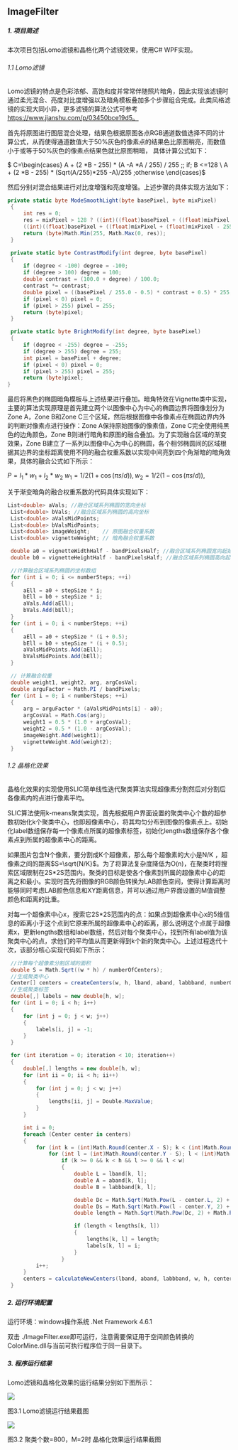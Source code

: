 ## ImageFilter

##### 1.     项目简述 #####

本次项目包括Lomo滤镜和晶格化两个滤镜效果，使用C# WPF实现。

###### 1.1 Lomo滤镜 ######

Lomo滤镜的特点是色彩浓郁、高饱和度并常常伴随照片暗角，因此实现该滤镜时通过柔光混合、亮度对比度增强以及暗角模板叠加多个步骤组合完成。此类风格滤镜的实现大同小异，更多滤镜的算法公式可参考 https://www.jianshu.com/p/03450bce19d5。

首先将原图进行图层混合处理，结果色根据原图各点RGB通道数值选择不同的计算公式，从而使得通道数值大于50%灰色的像素点的结果色比原图稍亮，而数值小于或等于50%灰色的像素点结果色就比原图稍暗， 具体计算公式如下：

$ C=\begin{cases} A + (2 *B - 255) * (A -A *A / 255) / 255 \;\; if\; B <=128 \\ A + (2 *B - 255) * (Sqrt(A/255)*255 -A)/255 \;otherwise \end{cases}$

然后分别对混合结果进行对比度增强和亮度增强。上述步骤的具体实现方法如下：
```C#
private static byte ModeSmoothLight(byte basePixel, byte mixPixel)
 {
     int res = 0;
     res = mixPixel > 128 ? ((int)((float)basePixel + ((float)mixPixel + (float)mixPixel - 255.0f) * ((Math.Sqrt((float)basePixel / 255.0f)) * 255.0f - (float)basePixel) / 255.0f)) :
     ((int)((float)basePixel + ((float)mixPixel + (float)mixPixel - 255.0f) * ((float)basePixel - (float)basePixel * (float)basePixel / 255.0f) / 255.0f));
     return (byte)Math.Min(255, Math.Max(0, res));
 }

 private static byte ContrastModify(int degree, byte basePixel)
 {
     if (degree < -100) degree = -100;
     if (degree > 100) degree = 100;
     double contrast = (100.0 + degree) / 100.0;
     contrast *= contrast;
     double pixel = ((basePixel / 255.0 - 0.5) * contrast + 0.5) * 255;
     if (pixel < 0) pixel = 0;
     if (pixel > 255) pixel = 255;
     return (byte)pixel;
 }

 private static byte BrightModify(int degree, byte basePixel)
 {
     if (degree < -255) degree = -255;
     if (degree > 255) degree = 255;
     int pixel = basePixel + degree;
     if (pixel < 0) pixel = 0;
     if (pixel > 255) pixel = 255;
     return (byte)pixel;
}
```
最后将黑色的椭圆暗角模板与上述结果进行叠加。暗角特效在Vignette类中实现，主要的算法实现原理是首先建立两个以图像中心为中心的椭圆边界将图像划分为Zone A，Zone B和Zone C三个区域，然后根据图像中各像素点在椭圆边界内外的判断对像素点进行操作：Zone A保持原始图像的像素值，Zone C完全使用纯黑色的边角颜色，Zone B则进行暗角和原图的融合叠加。为了实现融合区域的渐变效果，Zone B建立了一系列以图像中心为中心的椭圆，各个相邻椭圆间的区域根据其边界的坐标距离使用不同的融合权重系数以实现中间亮到四个角渐暗的暗角效果，具体的融合公式如下所示：

$P=l_1*w_1+l_2*w_2$
$w_1 = 1/2(1+\cos(\pi s/d)), w_2 = 1/2(1-\cos(\pi s/d)),$

关于渐变暗角的融合权重系数的代码具体实现如下：

``` C#
List<double> aVals; //融合区域系列椭圆的宽向坐标          
 List<double> bVals; //融合区域系列椭圆的高向坐标          
 List<double> aValsMidPoints; 
 List<double> bValsMidPoints; 
 List<double> imageWeight;    // 原图融合权重系数 
 List<double> vignetteWeight; // 暗角融合权重系数 

 double a0 = vignetteWidthHalf - bandPixelsHalf; //融合区域系列椭圆宽向起始坐标 
 double b0 = vignetteHeightHalf - bandPixelsHalf; //融合区域系列椭圆高向起始坐标 

 //计算融合区域系列椭圆的坐标数组 
 for (int i = 0; i <= numberSteps; ++i) 
 { 
     aEll = a0 + stepSize * i; 
     bEll = b0 + stepSize * i; 
     aVals.Add(aEll); 
     bVals.Add(bEll); 
 } 
 for (int i = 0; i < numberSteps; ++i) 
 { 
     aEll = a0 + stepSize * (i + 0.5); 
     bEll = b0 + stepSize * (i + 0.5); 
     aValsMidPoints.Add(aEll); 
     bValsMidPoints.Add(bEll); 
 } 

 // 计算融合权重 
 double weight1, weight2, arg, argCosVal; 
 double arguFactor = Math.PI / bandPixels; 
 for (int i = 0; i < numberSteps; ++i) 
 { 
     arg = arguFactor * (aValsMidPoints[i] - a0); 
     argCosVal = Math.Cos(arg); 
     weight1 = 0.5 * (1.0 + argCosVal); 
     weight2 = 0.5 * (1.0 - argCosVal); 
     imageWeight.Add(weight1); 
     vignetteWeight.Add(weight2); 
 }
```

###### 1.2 晶格化效果 ######

晶格化效果的实现使用SLIC简单线性迭代聚类算法实现超像素分割然后对分割后各像素内的点进行像素平均。

SLIC算法使用k-means聚类实现，首先根据用户界面设置的聚类中心个数的超参数初始化k个聚类中心，也即超像素中心，将其均匀分布到图像的像素点上。初始化label数组保存每一个像素点所属的超像素标签，初始化lengths数组保存各个像素点到所属的超像素中心的距离。

如果图片包含N个像素，要分割成K个超像素，那么每个超像素的大小是N/K ，超像素之间的距离$S=\sqrt{N/K}$。为了将算法复杂度降低为O(n)，在聚类时将搜索区域限制在2S*2S范围内。聚类的目标是使各个像素到所属的超像素中心的距离之和最小。实现时首先将图像的RGB颜色转换为LAB颜色空间，使得计算距离时能够同时考虑LAB颜色信息和XY距离信息，并可以通过用户界面设置的M值调整颜色和距离的比重。

对每一个超像素中心x，搜索它2S*2S范围内的点：如果点到超像素中心x的5维信息的距离小于这个点到它原来所属的超像素中心的距离，那么说明这个点属于超像素x，更新lengths数组和label数组，然后对每个聚类中心，找到所有label值为该聚类中心的点，求他们的平均值从而更新得到k个新的聚类中心。上述过程迭代十次，该部分核心实现代码如下所示：
```c#
 //计算每个超像素分割区域的面积 
 double S = Math.Sqrt((w * h) / numberOfCenters); 
 //生成聚类中心 
 Center[] centers = createCenters(w, h, lband, aband, labbband, numberOfCenters, S); 
 //生成聚类标签 
 double[,] labels = new double[h, w]; 
 for (int i = 0; i < h; i++) 
 { 
     for (int j = 0; j < w; j++) 
     { 
         labels[i, j] = -1; 
     } 
 } 

 for (int iteration = 0; iteration < 10; iteration++) 
 { 
     double[,] lengths = new double[h, w]; 
     for (int ii = 0; ii < h; ii++) 
     { 
         for (int j = 0; j < w; j++) 
         { 
             lengths[ii, j] = Double.MaxValue; 
         } 
     } 

     int i = 0; 
     foreach (Center center in centers) 
     { 
         for (int k = (int)Math.Round(center.X - S); k < (int)Math.Round(center.X + S); k++) 
             for (int l = (int)Math.Round(center.Y - S); l < (int)Math.Round(center.Y + S); l++) 
                 if (k >= 0 && k < h && l >= 0 && l < w) 
                 { 
                     double L = lband[k, l]; 
                     double A = aband[k, l]; 
                     double B = labbband[k, l]; 

                     double Dc = Math.Sqrt(Math.Pow(L - center.L, 2) + Math.Pow(A - center.A, 2) + Math.Pow(B - center.B, 2)); 
                     double Ds = Math.Sqrt(Math.Pow(l - center.Y, 2) + Math.Pow(k - center.X, 2)); 
                     double length = Math.Sqrt(Math.Pow(Dc, 2) + Math.Pow(Ds / 2, 2) * Math.Pow(m, 2)); 

                     if (length < lengths[k, l]) 
                     { 
                         lengths[k, l] = length; 
                         labels[k, l] = i; 
                     } 
                 } 
         i++; 
     } 
     centers = calculateNewCenters(lband, aband, labbband, w, h, centers, labels); 
 } 
```

##### 2.     运行环境配置       #####

运行环境：windows操作系统 .Net Framework 4.6.1

双击 ./ImageFilter.exe即可运行，注意需要保证用于空间颜色转换的ColorMine.dll与当前可执行程序位于同一目录下。

##### 3.     程序运行结果 #####

Lomo滤镜和晶格化效果的运行结果分别如下图所示：

![](https://upload-images.jianshu.io/upload_images/2764802-98d2bbfd3946a3bd.png?imageMogr2/auto-orient/strip%7CimageView2/2/w/1240)

图3.1  Lomo滤镜运行结果截图

![](https://upload-images.jianshu.io/upload_images/2764802-ebe07c50afd20626.png?imageMogr2/auto-orient/strip%7CimageView2/2/w/1240)

图3.2 聚类个数=800，M=2时 晶格化效果运行结果截图
